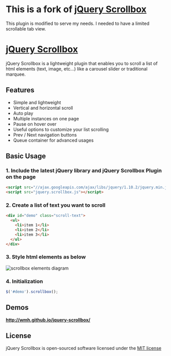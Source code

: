 # This is a fork of [jQuery Scrollbox](http://wmh.github.io/jquery-scrollbox/)

This plugin is modified to serve my needs. I needed to have a limited scrollable tab view.

# [jQuery Scrollbox](http://wmh.github.io/jquery-scrollbox/)

jQuery Scrollbox is a lightweight plugin that enables you to scroll a list of html elements (text, image, etc...) like a carousel slider or traditional marquee.

## Features

* Simple and lightweight
* Vertical and horizontal scroll
* Auto play
* Multiple instances on one page
* Pause on hover over
* Useful options to customize your list scrolling
* Prev / Next navigation buttons
* Queue container for advanced usages

## Basic Usage

### 1. Include the latest jQuery library and jQuery Scrollbox Plugin on the page
```html
<script src="//ajax.googleapis.com/ajax/libs/jquery/1.10.2/jquery.min.js"></script>
<script src="jquery.scrollbox.js"></script>
```

### 2. Create a list of text you want to scroll
```html
<div id="demo" class="scroll-text">
  <ul>
    <li>item 1</li>
    <li>item 2</li>
    <li>item 3</li>
  </ul>
</div>
```

### 3. Style html elements as below

![scrollbox elements diagram](http://wmh.github.io/jquery-scrollbox/img/wireframe.png)

### 4. Initialization
```js
$('#demo').scrollbox();
```

## Demos

__http://wmh.github.io/jquery-scrollbox/__

## License

jQuery Scrollbox is open-sourced software licensed under the [MIT license](http://opensource.org/licenses/MIT)
